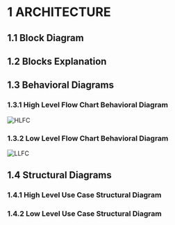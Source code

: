 # 1 ARCHITECTURE

## 1.1 Block Diagram


## 1.2 Blocks Explanation



## 1.3 Behavioral Diagrams

### 1.3.1 High Level Flow Chart Behavioral Diagram

![HLFC](https://user-images.githubusercontent.com/98836479/157826700-8500b4a2-9355-4e42-965d-12bc57fb4fa4.PNG)

### 1.3.2 Low Level Flow Chart Behavioral Diagram

![LLFC](https://user-images.githubusercontent.com/98836479/157832401-feef0223-5db8-4ab4-804f-681220043ad4.PNG)

## 1.4 Structural Diagrams

### 1.4.1 High Level Use Case Structural Diagram



### 1.4.2 Low Level Use Case Structural Diagram
